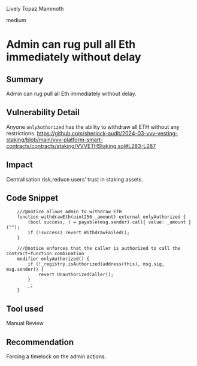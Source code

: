 Lively Topaz Mammoth

medium

# Admin can rug pull all Eth immediately without delay

## Summary

Admin can rug pull all Eth immediately without delay.

## Vulnerability Detail

Anyone `onlyAuthorized` has the ability to withdraw all ETH without any restrictions.
https://github.com/sherlock-audit/2024-03-vvv-vesting-staking/blob/main/vvv-platform-smart-contracts/contracts/staking/VVVETHStaking.sol#L283-L287

## Impact
Centralisation risk,reduce users’ trust in staking assets.

## Code Snippet
```solidity
    ///@notice allows admin to withdraw ETH
    function withdrawEth(uint256 _amount) external onlyAuthorized {
        (bool success, ) = payable(msg.sender).call{ value: _amount }("");
        if (!success) revert WithdrawFailed();
    }
```
```solidity
    ///@notice enforces that the caller is authorized to call the contract+function combination
    modifier onlyAuthorized() {
        if (!_registry.isAuthorized(address(this), msg.sig, msg.sender)) {
            revert UnauthorizedCaller();
        }
        _;
    }
```
## Tool used

Manual Review

## Recommendation

Forcing a timelock on the admin actions.

